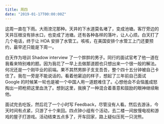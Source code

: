 ```yaml
---
title: 周四
date: "2019-01-17T00:00:00Z"
---
```


这周一直在下雨。大雨滂沱那种。天井的下水道莫名堵了，变成池塘。客厅旁边的天井压根没有排水口，也变成了池塘。还有各种各样的落叶，让人心烦。白天打了几个电话，终于让 HOA 安排了水管工。咳咳，在美国安排个水管工上门还要预约，最早还只能是下周一。

白天作为培训 Shadow interview 了一个胖胖的男子。同行的面试官考了他一道在我看来特别难的题。因为我花了一早上去做那道题也只想出来一个很一般的解法。何况还是一个刚毕业的前端。果不其然男胖子支支吾吾，整个四十五分钟被自己卡住了。我在一旁是不能说话的。看着他窘迫的样子，想起了三年前自己面试 Google 的时候某一轮也是被一个中国人用一道题难住了。心想他会不会恼羞成怒掏出一把枪把这里血洗了。想到这里，我换了一种混合着善意和鼓励的眼神继续瞅他。

面试完去吃饭，然后花了一个小时写 Feedback，尽管没有人看。然后去游泳，今天时间有点紧，只游了十个来回。四点钟小组有个活动，去二楼一间放慢电视和游戏的屋子打游戏。活动结束五点多了，开车回家，路上疑似压死一只浣熊。
